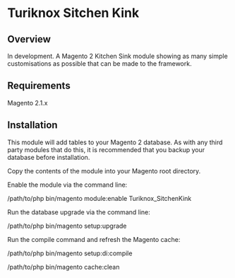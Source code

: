 # Turiknox Sitchen Kink

## Overview

In development. A Magento 2 Kitchen Sink module showing as many simple customisations as possible that can be made to the framework.

## Requirements

Magento 2.1.x

## Installation

This module will add tables to your Magento 2 database. As with any third party modules that do this, it is recommended that you backup your database before installation.

Copy the contents of the module into your Magento root directory.

Enable the module via the command line:

/path/to/php bin/magento module:enable Turiknox_SitchenKink

Run the database upgrade via the command line:

/path/to/php bin/magento setup:upgrade

Run the compile command and refresh the Magento cache:

/path/to/php bin/magento setup:di:compile 

/path/to/php bin/magento cache:clean
